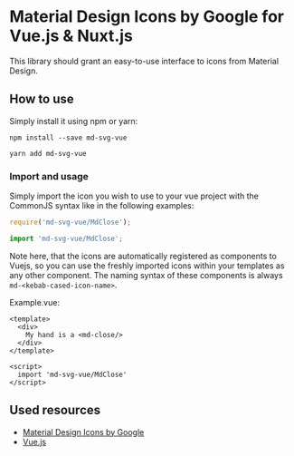 # Material Design Icons by Google for Vue.js & Nuxt.js


This library should grant an easy-to-use interface to icons from Material Design.

## How to use

Simply install it using npm or yarn:

```
npm install --save md-svg-vue
```
```
yarn add md-svg-vue
```
### Import and usage

Simply import the icon you wish to use to your vue project with the CommonJS syntax like in the following examples:

```js
require('md-svg-vue/MdClose');

import 'md-svg-vue/MdClose';
```

Note here, that the icons are automatically registered as components to Vuejs, so you can use the freshly imported icons within
your templates as any other component. The naming syntax of these components is always `md-<kebab-cased-icon-name>`.

Example.vue:
```vue
<template>
  <div>
    My hand is a <md-close/>
  </div>
</template>

<script>
  import 'md-svg-vue/MdClose'
</script>
```

## Used resources

- [Material Design Icons by Google](https://github.com/google/material-design-icons/)
- [Vue.js](https://vuejs.org/)
